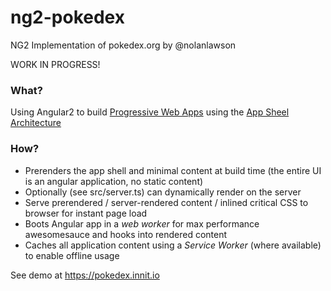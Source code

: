 # ng2-pokedex
NG2 Implementation of pokedex.org by @nolanlawson

WORK IN PROGRESS!

### What?

Using Angular2 to build [Progressive Web Apps](https://developers.google.com/web/progressive-web-apps?hl=en) using the [App Sheel Architecture](https://developers.google.com/web/updates/2015/11/app-shell?hl=en)

### How?

- Prerenders the app shell and minimal content at build time (the entire UI is an angular application, no static content)
- Optionally (see src/server.ts) can dynamically render on the server
- Serve prerendered / server-rendered content / inlined critical CSS to browser for instant page load
- Boots Angular app in a *web worker* for max performance awesomesauce and hooks into rendered content
- Caches all application content using a *Service Worker* (where available) to enable offline usage

See demo at https://pokedex.innit.io
